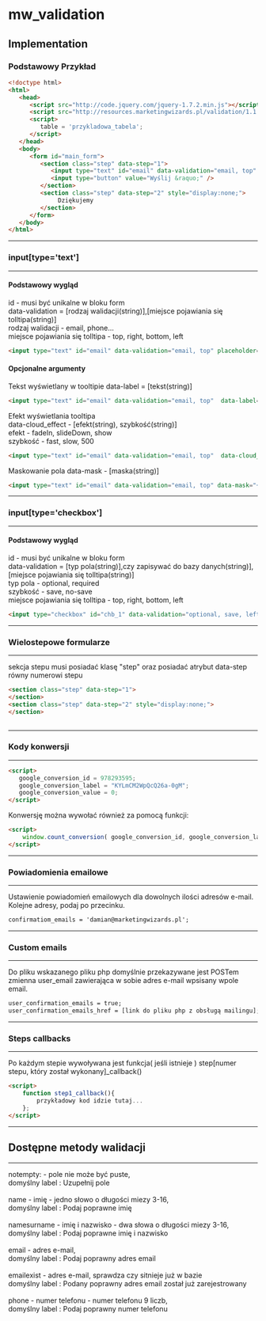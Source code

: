 mw_validation
=============

Implementation
-------------
### Podstawowy Przykład ###
```html
<!doctype html>
<html>
   <head>
      <script src="http://code.jquery.com/jquery-1.7.2.min.js"></script>
      <script src="http://resources.marketingwizards.pl/validation/1.1.5/walidacja-source.js"></script>
      <script>
         table = 'przykladowa_tabela'; 
      </script>
   </head>
   <body>
      <form id="main_form">
         <section class="step" data-step="1">
            <input type="text" id="email" data-validation="email, top" placeholder="Wpisz adres e-mail"/>
            <input type="button" value="Wyślij &raquo;" />
         </section>
         <section class="step" data-step="2" style="display:none;">
              Dziękujemy
         </section>
      </form>
   </body>
</html>
```

- - -
### input[type='text'] ###
- - -

#### Podstawowy wygląd ####

id - musi być unikalne w bloku form<br/>
data-validation = [rodzaj walidacji(string)],[miejsce pojawiania się tolltipa(string)]<br/>
rodzaj walidacji - email, phone...<br/>
miejsce pojawiania się tolltipa - top, right, bottom, left<br/>

```html
<input type="text" id="email" data-validation="email, top" placeholder="Wpisz adres e-mail"/>
```


#### Opcjonalne argumenty ####

Tekst wyświetlany w tooltipie
data-label = [tekst(string)]
```html
<input type="text" id="email" data-validation="email, top"  data-label="Pole nie może być puste" placeholder="Wpisz adres e-mail" />
```
Efekt wyświetlania tooltipa<br/>
data-cloud_effect - [efekt(string), szybkość(string)]<br/>
efekt - fadeIn, slideDown, show<br/>
szybkość - fast, slow, 500<br/>

```html
<input type="text" id="email" data-validation="email, top"  data-cloud_effect="slideDown, fast" placeholder="Wpisz adres e-mail" />
```
Maskowanie pola
data-mask - [maska(string)]
```html
<input type="text" id="email" data-validation="email, top" data-mask="+48-999-999-999" placeholder="Wpisz adres e-mail" />
```
- - -
### input[type='checkbox'] ###
- - -

#### Podstawowy wygląd ####

id - musi być unikalne w bloku form<br/>
data-validation = [typ pola(string)],czy zapisywać do bazy danych(string)],[miejsce pojawiania się tolltipa(string)]
<br/>
typ pola - optional, required<br/>
szybkość - save, no-save<br/>
miejsce pojawiania się tolltipa - top, right, bottom, left<br/>

```html
<input type="checkbox" id="chb_1" data-validation="optional, save, left"/>
```


- - -
### Wielostepowe formularze ###
- - -
sekcja stepu musi posiadać klasę "step" oraz posiadać atrybut data-step równy numerowi stepu<br/>


```html
<section class="step" data-step="1">
</section>
<section class="step" data-step="2" style="display:none;">
</section>
      
```

- - -
### Kody konwersji ###
- - -

```html
<script>
   google_conversion_id = 978293595;
   google_conversion_label = "KYLmCM2WpQcQ26a-0gM";
   google_conversion_value = 0;
</script>
```
Konwersję można wywołać również za pomocą funkcji:
```html
<script>
    window.count_conversion( google_conversion_id, google_conversion_label, google_conversion_value );
</script>
```

- - -
### Powiadomienia emailowe ###
- - -
Ustawienie powiadomień emailowych dla dowolnych ilości adresów e-mail. Kolejne adresy, podaj po przecinku.
```html
confirmatiom_emails = 'damian@marketingwizards.pl';
```

- - -
### Custom emails ###
- - -
Do pliku wskazanego pliku php domyślnie przekazywane jest POSTem zmienna user_email zawierająca w sobie adres e-mail wpsisany wpole email.

```html
user_confirmation_emails = true;
user_confirmation_emails_href = [link do pliku php z obsługą mailingu];
```

- - -
### Steps callbacks ###
- - -
Po każdym stepie wywoływana jest funkcja( jeśli istnieje ) step[numer stepu, który został wykonany]_callback()

```html
<script>
    function step1_callback(){
        przykładowy kod idzie tutaj...
    };
</script>
```

- - -
## Dostępne metody walidacji ##
- - -

notempty: - pole nie może być puste,<br/>
domyślny label : Uzupełnij pole<br/>
<br/>
name - imię - jedno słowo o długości miezy 3-16,<br/>
domyślny label : Podaj poprawne imię<br/>
<br/>
namesurname - imię i nazwisko - dwa słowa o długości miezy 3-16,<br/>
domyślny label : Podaj poprawne imię i nazwisko<br/>
<br/>
email - adres e-mail,<br/>
domyślny label : Podaj poprawny adres email<br/>
<br/>
emailexist - adres e-mail, sprawdza czy sitnieje już w bazie<br/>
domyślny label : Podany poprawny adres email został już zarejestrowany<br/>
<br/>
phone - numer telefonu - numer telefonu 9 liczb,<br/>
domyślny label : Podaj poprawny numer telefonu<br/>
<br/>
